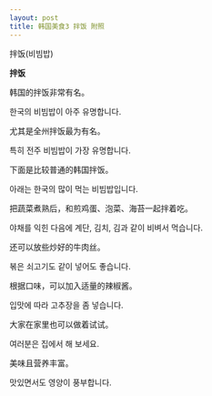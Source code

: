 ```yaml
---
layout: post
title: 韩国美食3 拌饭 附照
---
```


拌饭(비빔밥)

[](ode/41)**拌饭**

韩国的拌饭非常有名。

한국의 비빔밥이 아주 유명합니다.

尤其是全州拌饭最为有名。

특히 전주 비빔밥이 가장 유명합니다.

下面是比较普通的韩国拌饭。

아래는 한국의 많이 먹는 비빔밥입니다.

把蔬菜煮熟后，和煎鸡蛋、泡菜、海苔一起拌着吃。

야채를 익힌 다음에 계단, 김치, 김과 같이 비벼서 먹습니다.

还可以放些炒好的牛肉丝。

볶은 쇠고기도 같이 넣어도 좋습니다.

根据口味，可以加入适量的辣椒酱。

입맛에 따라 고추장을 좀 넣습니다.

大家在家里也可以做着试试。

여러분은 집에서 해 보세요.

美味且营养丰富。

맛있면서도 영양이 풍부합니다.
